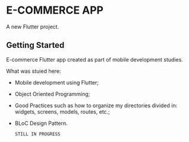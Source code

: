 # E-COMMERCE APP

A new Flutter project.

## Getting Started

E-commerce Flutter app created as part of mobile development studies.

What was stuied here: 

  - Mobile development using Flutter;
  - Object Oriented Programming;
  - Good Practices such as how to organize my directories divided in: widgets, screens, models, routes, etc.;
  - BLoC Design Pattern.


        STILL IN PROGRESS
